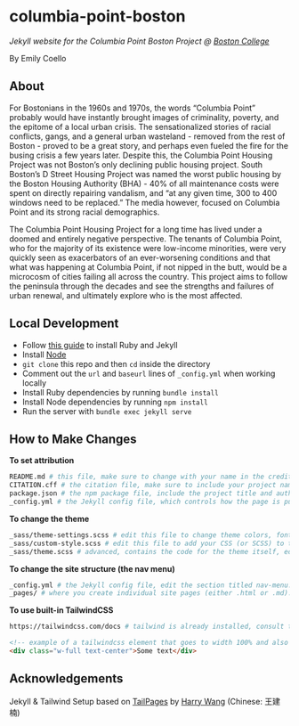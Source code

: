 # columbia-point-boston

*Jekyll website for the Columbia Point Boston Project @ [Boston College](https://bc.edu)*

By Emily Coello

## About

For Bostonians in the 1960s and 1970s, the words “Columbia Point” probably would have instantly brought images of criminality, poverty, and the epitome of a local urban crisis. The sensationalized stories of racial conflicts, gangs, and a general urban wasteland - removed from the rest of Boston - proved to be a great story, and perhaps even fueled the fire for the busing crisis a few years later. Despite this, the Columbia Point Housing Project was not Boston’s only declining public housing project. South Boston’s D Street Housing Project was named the worst public housing by the Boston Housing Authority (BHA) - 40% of all maintenance costs were spent on directly repairing vandalism, and “at any given time, 300 to 400 windows need to be replaced.” The media however, focused on Columbia Point and its strong racial demographics.

The Columbia Point Housing Project for a long time has lived under a doomed and entirely negative perspective. The tenants of Columbia Point, who for the majority of its existence were low-income minorities, were very quickly seen as exacerbators of an ever-worsening conditions and that what was happening at Columbia Point, if not nipped in the butt, would be a microcosm of cities failing all across the country. This project aims to follow the peninsula through the decades and see the strengths and failures of urban renewal, and ultimately explore who is the most affected. 

## Local Development

* Follow [this guide](https://jekyllrb.com/docs/installation/) to install Ruby and Jekyll
* Install [Node](https://nodejs.org/en)
* `git clone` this repo and then `cd` inside the directory
* Comment out the `url` and `baseurl` lines of `_config.yml` when working locally
* Install Ruby dependencies by running `bundle install`
* Install Node dependencies by running `npm install`
* Run the server with `bundle exec jekyll serve`

## How to Make Changes

**To set attribution**

``` bash
README.md # this file, make sure to change with your name in the credits
CITATION.cff # the citation file, make sure to include your project name and author(s) names. Use OrcIDs if you have them
package.json # the npm package file, include the project title and author information (again)
_config.yml # the Jekyll config file, which controls how the page is put together, include project name, author names, project locations, and footer messages
```

**To change the theme**

``` bash
_sass/theme-settings.scss # edit this file to change theme colors, fonts, and the sizes of the headers/footers
_sass/custom-style.scss # edit this file to add your CSS (or SCSS) to the site. CSS here will override other files
_sass/theme.scss # advanced, contains the code for the theme itself, edit to customize the theme directly
```

**To change the site structure (the nav menu)**

```bash
_config.yml # the Jekyll config file, edit the section titled nav-menu. Note that you can nest menus using a submenu attribute
_pages/ # where you create individual site pages (either .html or .md). As you change the _config.yml you should create new files here, or rename/delete existing ones, to match _config.yml
```

**To use built-in TailwindCSS**

```bash
https://tailwindcss.com/docs # tailwind is already installed, consult the docs to look up how to use it for things like flex layout, margins, alignment, and more
```

``` html
<!-- example of a tailwindcss element that goes to width 100% and also centers the text inside-->
<div class="w-full text-center">Some text</div>
```

## Acknowledgements

Jekyll & Tailwind Setup based on [TailPages](https://github.com/harrywang/tailpages) by [Harry Wang](https://harrywang.me/) (Chinese: 王建楠)